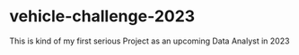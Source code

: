 # vehicle-challenge-2023
This is kind of my first serious Project as an upcoming Data Analyst in 2023
